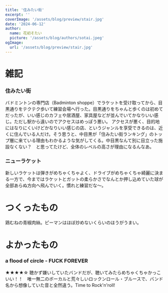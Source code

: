 ```yaml
---
title: '住みたい街'
excerpt: ''
coverImage: '/assets/blog/preview/stair.jpg'
date: '2024-06-12'
author:
  name: 花初そたい
  picture: '/assets/blog/authors/sotai.jpeg'
ogImage:
  url: '/assets/blog/preview/stair.jpg'
---
```

# 雑記
### 住みたい街
バドミントンの専門店（Badminton shoppe）でラケットを受け取ってから、目黒通りをテクテク歩いて練習会場へ行った。目黒通りをちゃんと歩くのは初めてだったが、いい感じのカフェや居酒屋、家具屋などが並んでいてかなりいい感じ。ただし駅から遠いのでアクセスはめっぽう悪い。
アクセスが悪く、目的地にはなりにくいけどかなりいい感じの店、というジャンルを享受できるのは、近くに住んでいる人だけ。そう思うと、中目黒が「住みたい街ランキング」のトップ層に来ている理由もわかるような気がしてくる。中目黒なんて別に目立った施設なくない？　と思ってたけど、全体のレベルの高さが理由になるんなあ。

### ニューラケット
新しいラケットは弾きがめちゃくちゃよく、ドライブがめちゃくちゃ綺麗に決まる一方で、今まではラケットとガットの柔らかさでなんとか押し込めていた球が全部あらぬ方向へ飛んでいく。慣れと練習だな～。

# つくったもの
鶏むねの青椒肉絲。ピーマンはほぼ炒めないくらいのほうがうまい。

# よかったもの
### a flood of circle - FUCK FOREVER
★★★★☆
聴かず嫌いしていたバンドだが、聴いてみたらめちゃくちゃかっこいい！！　唯一無二のボーカルと荒々しいロックンロール・ブルースで、バンド名から想像していた音と全然違う。Time to Rock'n'roll!